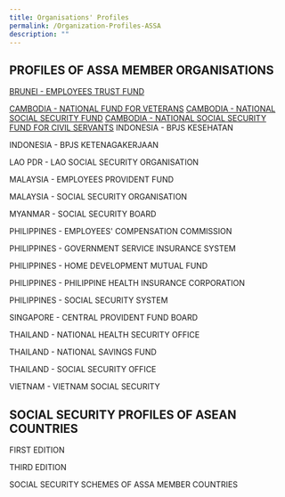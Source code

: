 ```yaml
---
title: Organisations' Profiles
permalink: /Organization-Profiles-ASSA
description: ""
---
```

## PROFILES OF ASSA MEMBER ORGANISATIONS

[BRUNEI - EMPLOYEES TRUST FUND](/files/Organisation%20Profiles/Brunei_Profile.pdf)

[CAMBODIA - NATIONAL FUND FOR VETERANS](/files/Organisation%20Profiles/Profile%20of%20NFV.pdf)
[CAMBODIA - NATIONAL SOCIAL SECURITY FUND](/files/Organisation%20Profiles/NSSF%20Profile%20Update%202015.pdf)
[CAMBODIA - NATIONAL SOCIAL SECURITY FUND FOR CIVIL SERVANTS](/files/Organisation%20Profiles/NSSFC.pdf)
INDONESIA - BPJS KESEHATAN

INDONESIA - BPJS KETENAGAKERJAAN

LAO PDR - LAO SOCIAL SECURITY ORGANISATION

MALAYSIA - EMPLOYEES PROVIDENT FUND

MALAYSIA - SOCIAL SECURITY ORGANISATION

MYANMAR - SOCIAL SECURITY BOARD

PHILIPPINES - EMPLOYEES' COMPENSATION COMMISSION

PHILIPPINES - GOVERNMENT SERVICE INSURANCE SYSTEM

PHILIPPINES - HOME DEVELOPMENT MUTUAL FUND

PHILIPPINES - PHILIPPINE HEALTH INSURANCE CORPORATION

PHILIPPINES - SOCIAL SECURITY SYSTEM

SINGAPORE - CENTRAL PROVIDENT FUND BOARD

THAILAND - NATIONAL HEALTH SECURITY OFFICE

THAILAND - NATIONAL SAVINGS FUND

THAILAND - SOCIAL SECURITY OFFICE

VIETNAM - VIETNAM SOCIAL SECURITY



## SOCIAL SECURITY PROFILES OF ASEAN COUNTRIES

FIRST EDITION

THIRD EDITION

SOCIAL SECURITY SCHEMES OF ASSA MEMBER COUNTRIES